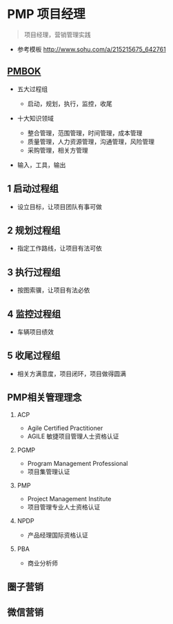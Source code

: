 # PMP 项目经理

> 项目经理，营销管理实践

* 参考模板
  http://www.sohu.com/a/215215675_642761


## [PMBOK](PMBOK/PMP.md)
* 五大过程组
  * 启动，规划，执行，监控，收尾

* 十大知识领域
  * 整合管理，范围管理，时间管理，成本管理
  * 质量管理，人力资源管理，沟通管理，风险管理
  * 采购管理，相关方管理

* 输入，工具，输出



## 1 启动过程组
* 设立目标，让项目团队有事可做


## 2 规划过程组
* 指定工作路线，让项目有法可依


## 3 执行过程组
* 按图索骥，让项目有法必依

## 4 监控过程组
* 车辆项目绩效

## 5 收尾过程组
* 相关方满意度，项目闭环，项目做得圆满



## PMP相关管理理念
1. ACP
	* Agile Certified Practitioner
	* AGILE 敏捷项目管理人士资格认证

2. PGMP
	* Program Management Professional
	* 项目集管理认证

3. PMP
	* Project Management Institute
	* 项目管理专业人士资格认证


4. NPDP
	* 产品经理国际资格认证

5. PBA 
	* 商业分析师 



## 圈子营销



## 微信营销
